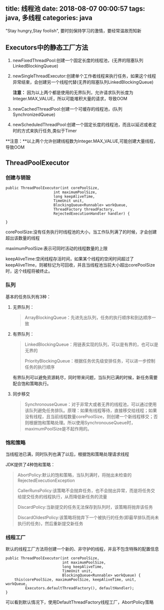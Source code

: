 title: 线程池
date: 2018-08-07 00:00:57
tags: java, 多线程
categories: java
---
"Stay hungry,Stay foolish", 要时刻保持学习的激情，要经常温故而知新

## Executors中的静态工厂方法 ##

1. newFixedThreadPool:创建一个固定长度的线程池，(无界的阻塞队列LinkedBlockingQueue)

2. newSingleThreadExecutor:创建单个工作者线程来执行任务，如果这个线程异常结束，会创建另一个线程代替(无界的阻塞队列LinkedBlockingQueue)

	**注意：** 因为以上两个都是使用的无界队列，允许请求队列长度为Integer.MAX_VALUE，所以可能堆积大量的请求，导致OOM

3. newCachedThreadPool:创建一个可缓存的线程池，(队列SynchronizedQueue)

4. newScheduledThreadPool:创建一个固定长度的线程池，而且以延迟或者定时的方式来执行任务,类似于Timer

**注意：**以上两个允许创建线程数为Integer.MAX_VALUE,可能创建大量线程，导致OOM

<!-- more -->

## ThreadPoolExecutor ##

### 创建与销毁 ###

	public ThreadPoolExecutor(int corePoolSize,
                          int maximumPoolSize,
                          long keepAliveTime,
                          TimeUnit unit,
                          BlockingQueue<Runnable> workQueue,
                          ThreadFactory threadFactory,
                          RejectedExecutionHandler handler) {

	}


corePoolSize:没有任务执行时线程池的大小，当工作队列满了的时候，才会创建超出该数量的线程

maximumPoolSize:表示可同时活动的线程数量的上限

keepAliveTime:空闲线程存活时间，如果某个线程的空闲时间超过了keepAliveTIme，则被标记为可回收，并且当线程池当前大小超出corePoolSize时，这个线程将被终止。

### 队列 ###

基本的任务队列有3种：

1. 无界队列：

	> ArrayBlockingQueue：先进先出队列，任务的执行顺序和到达顺序一致

2. 有界队列：

	> LinkedBlockingQueue：用链表实现的队列，可以是有界的，也可以是无界的
	>
	> PriorityBlockingQueue：根据任务优先级安排任务，可以进一步控制任务的执行顺序

	有界队列可以避免资源耗尽，同时带来问题，当队列已满的时候，新任务需要配合饱和策略执行。
	
3. 同步移交
	
	> SynchronouseQueue：对于非常大或者无界的线程池，可以通过使用该队列避免任务排队。原理：如果有线程等待，直接移交给线程；如果没有线程，且当前线程数量corePoolSize，则创建一个新线程移交；否则根据饱和策略处理。所以使用SynchronouseQueue时，maximumPoolSize是不起作用的。

### 饱和策略 ###

当线程池已满，同时队列也满了以后，根据饱和策略处理请求线程

JDK提供了4种饱和策略：

> AbortPolicy:默认的饱和策略，当队列满时，将抛出未检查的RejectedExecutionException
>
> CallerRunsPolicy:该策略不会抛弃任务，也不会抛出异常，而是将任务交给提交任务的线程执行，从而降低新任务的流量
>
> DiscardPolicy:当新提交的任务无法保存到队列时，该策略将抛弃该任务
>
> DiscardOldestPolicy:该策略将抛弃下一个被执行的任务(即最早排队而尚未执行的任务)，然后重新提交新任务



### 线程工厂 ###

默认的线程工厂方法将创建一个新的、非守护的线程，并且不包含特殊的配置信息

	public ThreadPoolExecutor(int corePoolSize,
                              int maximumPoolSize,
                              long keepAliveTime,
                              TimeUnit unit,
                              BlockingQueue<Runnable> workQueue) {
        this(corePoolSize, maximumPoolSize, keepAliveTime, unit, workQueue,
             Executors.defaultThreadFactory(), defaultHandler);
    }
可以看到默认情况下，使用DefaultThreadFactory线程工厂，AbortPolicy策略